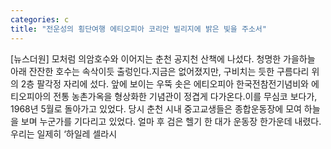 ```yaml
---
categories: c
title: "전운성의 횡단여행 에티오피아 코리안 빌리지에 밝은 빛을 주소서"
---
```

[뉴스더원] 모처럼 의암호수와 이어지는 춘천 공지천 산책에 나섰다. 청명한 가을하늘 아래 잔잔한 호수는 속삭이듯 출렁인다.지금은 없어졌지만, 구비치는 듯한 구름다리 위의 2층 팔각정 자리에 섰다. 앞에 보이는 우뚝 솟은 에티오피아 한국전참전기념비와 에티오피아의 전통 농촌가옥을 형상화한 기념관이 정겹게 다가온다.이를 무심코 보다가, 1968년 5월로 돌아가고 있었다. 당시 춘천 시내 중고교생들은 종합운동장에 모여 하늘을 보며 누군가를 기다리고 있었다. 얼마 후 검은 헬기 한 대가 운동장 한가운데 내렸다. 우리는 일제히 ‘하일레 셀라시